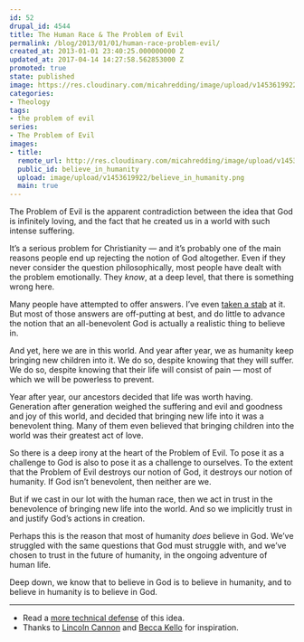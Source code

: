 ```yaml
---
id: 52
drupal_id: 4544
title: The Human Race & The Problem of Evil
permalink: /blog/2013/01/01/human-race-problem-evil/
created_at: 2013-01-01 23:40:25.000000000 Z
updated_at: 2017-04-14 14:27:58.562853000 Z
promoted: true
state: published
image: https://res.cloudinary.com/micahredding/image/upload/v1453619922/believe_in_humanity.png
categories:
- Theology
tags:
- the problem of evil
series:
- The Problem of Evil
images:
- title: 
  remote_url: http://res.cloudinary.com/micahredding/image/upload/v1453619922/believe_in_humanity.png
  public_id: believe_in_humanity
  upload: image/upload/v1453619922/believe_in_humanity.png
  main: true
---
```

The Problem of Evil is the apparent contradiction between the idea that God is infinitely loving, and the fact that he created us in a world with such intense suffering.

It’s a serious problem for Christianity — and it’s probably one of the main reasons people end up rejecting the notion of God altogether. Even if they never consider the question philosophically, most people have dealt with the problem emotionally. They *know*, at a deep level, that there is something wrong here.

Many people have attempted to offer answers. I’ve even [taken a stab](http://micahredding.com/blog/2007/05/27/the-problem-of-evil-part-1-the-unanswered-question) at it. But most of those answers are off-putting at best, and do little to advance the notion that an all-benevolent God is actually a realistic thing to believe in.

And yet, here we are in this world. And year after year, we as humanity keep bringing new children into it. We do so, despite knowing that they will suffer. We do so, despite knowing that their life will consist of pain — most of which we will be powerless to prevent.

Year after year, our ancestors decided that life was worth having. Generation after generation weighed the suffering and evil and goodness and joy of this world, and decided that bringing new life into it was a benevolent thing. Many of them even believed that bringing children into the world was their greatest act of love.

So there is a deep irony at the heart of the Problem of Evil. To pose it as a challenge to God is also to pose it as a challenge to ourselves. To the extent that the Problem of Evil destroys our notion of God, it destroys our notion of humanity. If God isn’t benevolent, then neither are we.

But if we cast in our lot with the human race, then we act in trust in the benevolence of bringing new life into the world. And so we implicitly trust in and justify God’s actions in creation.

Perhaps this is the reason that most of humanity *does* believe in God. We’ve struggled with the same questions that God must struggle with, and we’ve chosen to trust in the future of humanity, in the ongoing adventure of human life. 

Deep down, we know that to believe in God is to believe in humanity, and to believe in humanity is to believe in God.

  
---
  
- Read a [more technical defense](http://micahredding.com/blog/2013/01/01/problem-evil-problem-humanity) of this idea.  
- Thanks to [Lincoln Cannon](http://lincoln.metacannon.net/2012/12/would-it-be-moral-to-create-world-like.html) and [Becca Kello](https://twitter.com/beccakello) for inspiration.  
